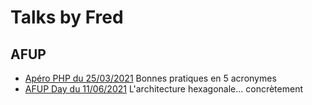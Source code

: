 Talks by Fred
=============

AFUP
----

- [Apéro PHP du 25/03/2021](2021-03-25_Acronymes/index.html) Bonnes pratiques en 5 acronymes
- [AFUP Day du 11/06/2021](2021-06-11_Hexagonal/index.html) L'architecture hexagonale... concrètement
